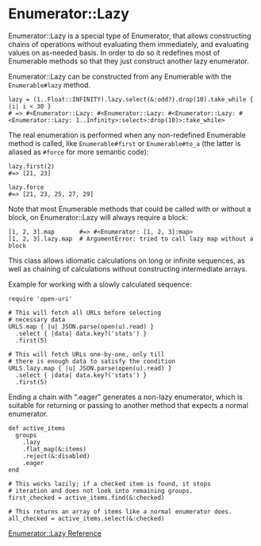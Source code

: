 # Enumerator::Lazy

Enumerator::Lazy is a special type of Enumerator, that allows constructing
chains of operations without evaluating them immediately, and evaluating
values on as-needed basis. In order to do so it redefines most of Enumerable
methods so that they just construct another lazy enumerator.

Enumerator::Lazy can be constructed from any Enumerable with the
`Enumerable#lazy` method.

    lazy = (1..Float::INFINITY).lazy.select(&:odd?).drop(10).take_while { |i| i < 30 }
    # => #<Enumerator::Lazy: #<Enumerator::Lazy: #<Enumerator::Lazy: #<Enumerator::Lazy: 1..Infinity>:select>:drop(10)>:take_while>

The real enumeration is performed when any non-redefined Enumerable method is
called, like `Enumerable#first` or `Enumerable#to_a` (the latter is aliased as
`#force` for more semantic code):

    lazy.first(2)
    #=> [21, 23]

    lazy.force
    #=> [21, 23, 25, 27, 29]

Note that most Enumerable methods that could be called with or without a
block, on Enumerator::Lazy will always require a block:

    [1, 2, 3].map       #=> #<Enumerator: [1, 2, 3]:map>
    [1, 2, 3].lazy.map  # ArgumentError: tried to call lazy map without a block

This class allows idiomatic calculations on long or infinite sequences, as
well as chaining of calculations without constructing intermediate arrays.

Example for working with a slowly calculated sequence:

    require 'open-uri'

    # This will fetch all URLs before selecting
    # necessary data
    URLS.map { |u| JSON.parse(open(u).read) }
      .select { |data| data.key?('stats') }
      .first(5)

    # This will fetch URLs one-by-one, only till
    # there is enough data to satisfy the condition
    URLS.lazy.map { |u| JSON.parse(open(u).read) }
      .select { |data| data.key?('stats') }
      .first(5)

Ending a chain with ".eager" generates a non-lazy enumerator, which is
suitable for returning or passing to another method that expects a normal
enumerator.

    def active_items
      groups
        .lazy
        .flat_map(&:items)
        .reject(&:disabled)
        .eager
    end

    # This works lazily; if a checked item is found, it stops
    # iteration and does not look into remaining groups.
    first_checked = active_items.find(&:checked)

    # This returns an array of items like a normal enumerator does.
    all_checked = active_items.select(&:checked)

[Enumerator::Lazy Reference](https://ruby-doc.org/core-2.7.0/Enumerator/Lazy.html)